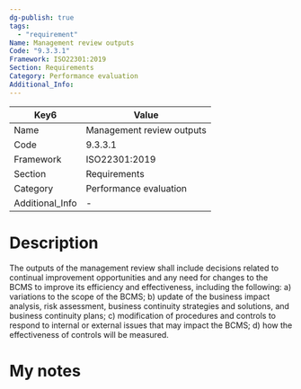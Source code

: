 ```yaml
---
dg-publish: true
tags:
  - "requirement"
Name: Management review outputs
Code: "9.3.3.1"
Framework: ISO22301:2019
Section: Requirements
Category: Performance evaluation
Additional_Info: 
---
```


<div><table class="dataview table-view-table"><thead class="table-view-thead"><tr class="table-view-tr-header"><th class="table-view-th"><span>Key</span><span class="dataview small-text">6</span></th><th class="table-view-th"><span>Value</span></th></tr></thead><tbody class="table-view-tbody"><tr><td><span>Name</span></td><td><span>Management review outputs</span></td></tr><tr><td><span>Code</span></td><td><span>9.3.3.1</span></td></tr><tr><td><span>Framework</span></td><td><span>ISO22301:2019</span></td></tr><tr><td><span>Section</span></td><td><span>Requirements</span></td></tr><tr><td><span>Category</span></td><td><span>Performance evaluation</span></td></tr><tr><td><span>Additional_Info</span></td><td><span>-</span></td></tr></tbody></table></div>

# Description

The outputs of the management review shall include decisions related to continual improvement opportunities and any need for changes to the BCMS to improve its efficiency and effectiveness, including the following: a) variations to the scope of the BCMS; b) update of the business impact analysis, risk assessment, business continuity strategies and solutions, and business continuity plans; c) modification of procedures and controls to respond to internal or external issues that may impact the BCMS; d) how the effectiveness of controls will be measured. 

# My notes
